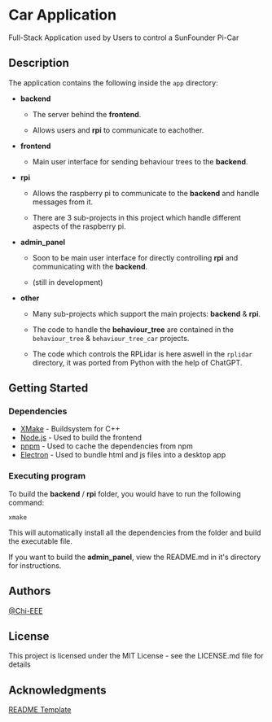 # Car Application

Full-Stack Application used by Users to control a SunFounder Pi-Car

## Description

The application contains the following inside the `app` directory: 

- **backend**
    - The server behind the **frontend**.
    
    - Allows users and **rpi** to communicate to eachother.

- **frontend**
    - Main user interface for sending behaviour trees to the 
    **backend**.

- **rpi**
    - Allows the raspberry pi to communicate to the **backend** and handle messages from it. 

    - There are 3 sub-projects in this project which handle different aspects of the raspberry pi.

- **admin_panel**
    - Soon to be main user interface for directly controlling **rpi** and communicating with the **backend**.
    
    - (still in development)

- **other**
    - Many sub-projects which support the main projects: **backend** & **rpi**.

    - The code to handle the **behaviour_tree** are contained in the `behaviour_tree` & `behaviour_tree_car` projects.

    - The code which controls the RPLidar is here aswell in the `rplidar` directory, it was ported from Python with the help of ChatGPT.

## Getting Started

### Dependencies

* [XMake](https://xmake.io/#/guide/installation) - Buildsystem for C++
* [Node.js](https://nodejs.org/en) - Used to build the frontend
* [pnpm](https://pnpm.io/installation) - Used to cache the dependencies from npm
* [Electron](https://www.electronjs.org/) - Used to bundle html and js files into a desktop app

### Executing program

To build the **backend** / **rpi** folder, you would have to run the following command:
```
xmake
```
This will automatically install all the dependencies from the folder and build the executable file.

If you want to build the **admin_panel**, view the README.md in it's directory for instructions.

## Authors

[@Chi-EEE](https://github.com/Chi-EEE)

## License

This project is licensed under the MIT License - see the LICENSE.md file for details

## Acknowledgments

[README Template](https://gist.github.com/DomPizzie/7a5ff55ffa9081f2de27c315f5018afc)